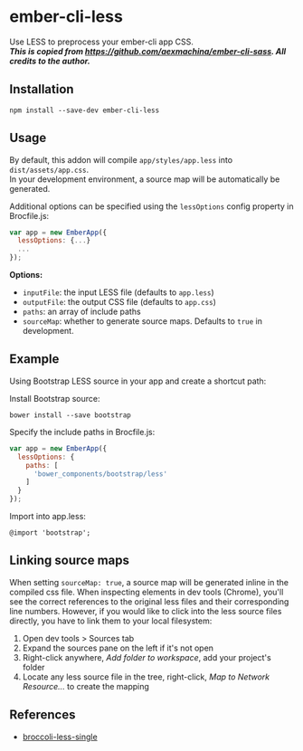 # ember-cli-less

Use LESS to preprocess your ember-cli app CSS.  
***This is copied from https://github.com/aexmachina/ember-cli-sass. All credits to the author.***

## Installation

```
npm install --save-dev ember-cli-less
```

## Usage

By default, this addon will compile `app/styles/app.less` into `dist/assets/app.css`.  
In your development environment, a source map will be automatically be generated.  

Additional options can be specified using the `lessOptions` config property in Brocfile.js:

```javascript
var app = new EmberApp({
  lessOptions: {...}
  ...
});
```

**Options:**  
- `inputFile`: the input LESS file (defaults to `app.less`)
- `outputFile`: the output CSS file (defaults to `app.css`)
- `paths`: an array of include paths
- `sourceMap`: whether to generate source maps. Defaults to `true` in development.

## Example

Using Bootstrap LESS source in your app and create a shortcut path:

Install Bootstrap source:  
```
bower install --save bootstrap
```

Specify the include paths in Brocfile.js:  
```javascript
var app = new EmberApp({
  lessOptions: {
    paths: [
      'bower_components/bootstrap/less'
    ]
  }
});
```

Import into app.less:  
```less
@import 'bootstrap';
```

## Linking source maps

When setting `sourceMap: true`, a source map will be generated inline in the compiled css file.
When inspecting elements in dev tools (Chrome), you'll see the correct references to the original less files and their corresponding line numbers.
However, if you would like to click into the less source files directly, you have to link them to your local filesystem:

1. Open dev tools > Sources tab
2. Expand the sources pane on the left if it's not open
3. Right-click anywhere, _Add folder to workspace_, add your project's folder
4. Locate any less source file in the tree, right-click, _Map to Network Resource..._ to create the mapping

## References

- [broccoli-less-single](https://github.com/gabrielgrant/broccoli-less-single)

